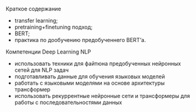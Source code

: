 Краткое содержание
- transfer learning;
- pretraining+finetuning подход;
- BERT;
- практика по дообучению предобученнего BERT’а.

Компетенции
Deep Learning NLP
- использовать техники для файтюна предобученных нейронных сетей для NLP задач
- подготавливать данные для обучения языковых моделей
- работать с языковыми моделями на основе архитектуры трансформер
- использовать рекуррентные нейронные сети и трансформеры для работы с последовательностями данных
